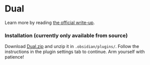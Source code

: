 # Dual
Learn more by reading [the official write-up](https://psionica.org/docs/workshop/dual/).

### Installation (currently only available from source)
Download [Dual.zip](https://github.com/Psionica/Dual/releases/download/v0.1/Dual.zip) and unzip it in `.obsidian/plugins/`. Follow the instructions in the plugin settings tab to continue. Arm yourself with patience!
